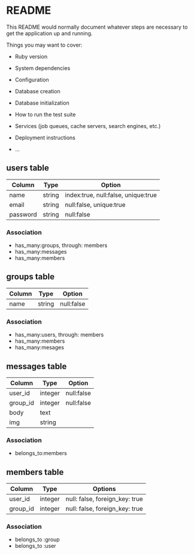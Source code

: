 # README

This README would normally document whatever steps are necessary to get the
application up and running.

Things you may want to cover:

* Ruby version

* System dependencies

* Configuration

* Database creation

* Database initialization

* How to run the test suite

* Services (job queues, cache servers, search engines, etc.)

* Deployment instructions

* ...

## users table

|Column|Type|Option|
|------|----|------|
|name|string|index:true, null:false, unique:true|
|email|string|null:false, unique:true|
|password|string|null:false|

### Association
- has_many:groups, through: members
- has_many:messages
- has_many:members

## groups table
|Column|Type|Option|
|------|----|------|
|name|string|null:false|

### Association
- has_many:users, through: members
- has_many:members
- has_many:mesages

## messages table
|Column|Type|Option|
|------|----|------|
|user_id|integer|null:false|
|group_id|integer|null:false|
|body|text||
|img|string||

### Association
- belongs_to:members

## members table

|Column|Type|Options|
|------|----|-------|
|user_id|integer|null: false, foreign_key: true|
|group_id|integer|null: false, foreign_key: true|

### Association
- belongs_to :group
- belongs_to :user
